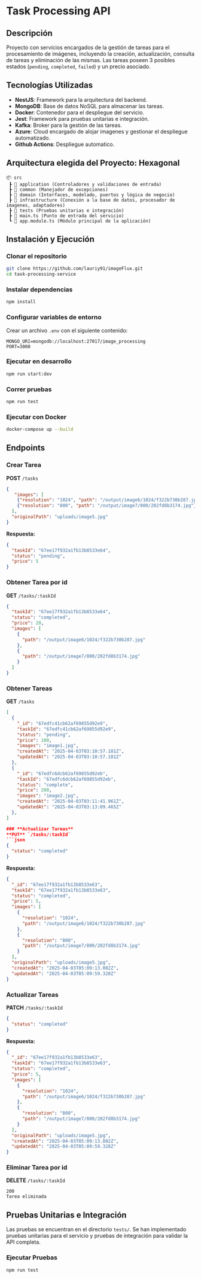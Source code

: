 # Task Processing API

## Descripción
Proyecto con servicios encargados de la gestión de tareas para el procesamiento de imágenes, incluyendo la creación, actualización, consulta de tareas y eliminación de las mismas. Las tareas poseen 3 posibles estados (`pending`, `completed`, `failed`) y un precio asociado.

## Tecnologías Utilizadas
- **NestJS**: Framework para la arquitectura del backend.
- **MongoDB**: Base de datos NoSQL para almacenar las tareas.
- **Docker**: Contenedor para el despliegue del servicio.
- **Jest**: Framework para pruebas unitarias e integración.
- **Kafka**: Broker para la gestión de las tareas.
- **Azure**: Cloud encargado de alojar imagenes y gestionar el despliegue automatizado.
- **Github Actions**: Despliegue automatico.

## Arquitectura elegida del Proyecto: Hexagonal
```
📦 src
 ┣ 📂 application (Controladores y validaciones de entrada)
 ┣ 📂 common (Manejador de excepciones)
 ┣ 📂 domain (Interfaces, modelado, puertos y lógica de negocio)
 ┣ 📂 infrastructure (Conexión a la base de datos, procesador de imagenes, adaptadores)
 ┣ 📂 tests (Pruebas unitarias e integración)
 ┣ 📜 main.ts (Punto de entrada del servicio)
 ┗ 📜 app.module.ts (Módulo principal de la aplicación)
```

## Instalación y Ejecución
### Clonar el repositorio
```sh
git clone https://github.com/lauriy91/imageFlux.git
cd task-processing-service
```

### Instalar dependencias
```sh
npm install
```

### Configurar variables de entorno
Crear un archivo `.env` con el siguiente contenido:
```env
MONGO_URI=mongodb://localhost:27017/image_processing
PORT=3000
```

### Ejecutar en desarrollo
```sh
npm run start:dev
```

### Correr pruebas
```sh
npm run test
```

### Ejecutar con Docker
```sh
docker-compose up --build
```

## Endpoints
### **Crear Tarea**
**POST** `/tasks`
```json
{
   "images": [
    {"resolution": "1024", "path": "/output/image6/1024/f322b730b287.jpg"},
    {"resolution": "800", "path": "/output/image7/800/202fd8b3174.jpg"}
  ],
  "originalPath": "uploads/image5.jpg"
}
```
**Respuesta:**
```json
{
  "taskId": "67ee17f932a1fb13b8533e64",
  "status": "pending",
  "price": 5
}
```

### **Obtener Tarea por id**
**GET** `/tasks/:taskId`
```json
{
  "taskId": "67ee17f932a1fb13b8533e64",
  "status": "completed",
  "price": 20,
  "images": [
    {
      "path": "/output/image6/1024/f322b730b287.jpg"
    },
    {
      "path": "/output/image7/800/202fd8b3174.jpg"
    }
  ]
}
```

### **Obtener Tareas**
**GET** `/tasks`
```json
[
  {
    "_id": "67edfc41cb62af69855d92e9",
    "taskId": "67edfc41cb62af69855d92e9",
    "status": "pending",
    "price": 100,
    "images": "image1.jpg",
    "createdAt": "2025-04-03T03:10:57.181Z",
    "updatedAt": "2025-04-03T03:10:57.181Z"
  },
  {
    "_id": "67edfc6dcb62af69855d92eb",
    "taskId": "67edfc6dcb62af69855d92eb",
    "status": "complete",
    "price": 200,
    "images": "image2.jpg",
    "createdAt": "2025-04-03T03:11:41.961Z",
    "updatedAt": "2025-04-03T03:13:09.465Z"
  },
]

### **Actualizar Tareas**
**PUT** `/tasks/:taskId`
```json
{
  "status": "completed"
}
```
**Respuesta:**
```json
{
  "_id": "67ee17f932a1fb13b8533e63",
  "taskId": "67ee17f932a1fb13b8533e63",
  "status": "completed",
  "price": 5,
  "images": [
    {
      "resolution": "1024",
      "path": "/output/image6/1024/f322b730b287.jpg"
    },
    {
      "resolution": "800",
      "path": "/output/image7/800/202fd8b3174.jpg"
    }
  ],
  "originalPath": "uploads/image5.jpg",
  "createdAt": "2025-04-03T05:09:13.082Z",
  "updatedAt": "2025-04-03T05:09:59.328Z"
}
```

### **Actualizar Tareas**
**PATCH** `/tasks/:taskId`
```json
{
  "status": "completed"
}
```
**Respuesta:**
```json
{
  "_id": "67ee17f932a1fb13b8533e63",
  "taskId": "67ee17f932a1fb13b8533e63",
  "status": "completed",
  "price": 5,
  "images": [
    {
      "resolution": "1024",
      "path": "/output/image6/1024/f322b730b287.jpg"
    },
    {
      "resolution": "800",
      "path": "/output/image7/800/202fd8b3174.jpg"
    }
  ],
  "originalPath": "uploads/image5.jpg",
  "createdAt": "2025-04-03T05:09:13.082Z",
  "updatedAt": "2025-04-03T05:09:59.328Z"
}
```

### **Eliminar Tarea por id**
**DELETE** `/tasks/:taskId`
```Code	Description	Links
200	
Tarea eliminada
```

## Pruebas Unitarias e Integración

Las pruebas se encuentran en el directorio `tests/`. Se han implementado pruebas unitarias para el servicio y pruebas de integración para validar la API completa.

### **Ejecutar Pruebas**
```sh
npm run test
```